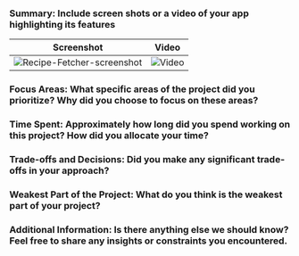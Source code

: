 ### Summary: Include screen shots or a video of your app highlighting its features

| Screenshot | Video |
| ----- | ----- |
| ![Recipe-Fetcher-screenshot](https://github.com/user-attachments/assets/18080f10-0b37-4e79-b054-7a20e87573f4) | ![Video](https://github.com/user-attachments/assets/be0b9462-2cef-4e26-b25c-65212a86cac6) |


### Focus Areas: What specific areas of the project did you prioritize? Why did you choose to focus on these areas?

### Time Spent: Approximately how long did you spend working on this project? How did you allocate your time?

### Trade-offs and Decisions: Did you make any significant trade-offs in your approach?

### Weakest Part of the Project: What do you think is the weakest part of your project?

### Additional Information: Is there anything else we should know? Feel free to share any insights or constraints you encountered.
